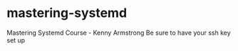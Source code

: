 # mastering-systemd
Mastering Systemd Course - Kenny Armstrong
B e   s u r e   t o   h a v e   y o u r   s s h   k e y   s e t   u p  
 